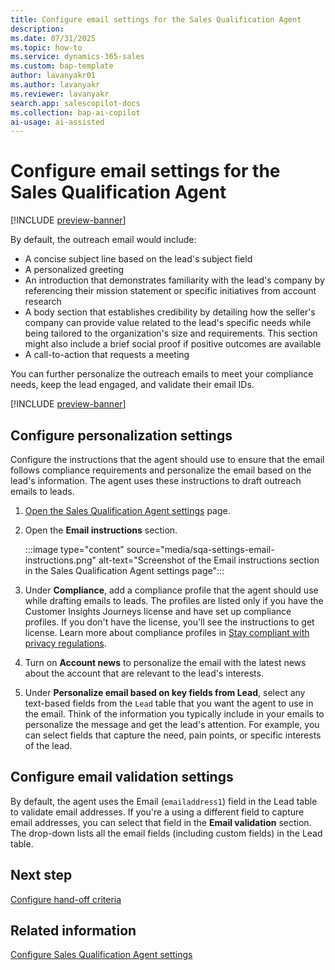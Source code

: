 ```yaml
---
title: Configure email settings for the Sales Qualification Agent
description: 
ms.date: 07/31/2025
ms.topic: how-to
ms.service: dynamics-365-sales
ms.custom: bap-template
author: lavanyakr01
ms.author: lavanyakr
ms.reviewer: lavanyakr
search.app: salescopilot-docs
ms.collection: bap-ai-copilot
ai-usage: ai-assisted
---
```


# Configure email settings for the Sales Qualification Agent

[!INCLUDE [preview-banner](~/../shared-content/shared/preview-includes/preview-banner.md)]

By default, the outreach email would include:

- A concise subject line based on the lead's subject field
- A personalized greeting
- An introduction that demonstrates familiarity with the lead's company by referencing their mission statement or specific initiatives from account research
- A body section that establishes credibility by detailing how the seller's company can provide value related to the lead's specific needs while being tailored to the organization's size and requirements. This section might also include a brief social proof if positive outcomes are available
- A call-to-action that requests a meeting

You can further personalize the outreach emails to meet your compliance needs, keep the lead engaged, and validate their email IDs.

[!INCLUDE [preview-banner](~/../shared-content/shared/preview-includes/preview-note-d365.md)]

## Configure personalization settings

Configure the instructions that the agent should use to ensure that the email follows compliance requirements and personalize the email based on the lead's information. The agent uses these instructions to draft outreach emails to leads. 

1. [Open the Sales Qualification Agent settings](open-sales-qualification-agent-settings.md) page.  
1. Open the **Email instructions** section.  

   :::image type="content" source="media/sqa-settings-email-instructions.png" alt-text="Screenshot of the Email instructions section in the Sales Qualification Agent settings page":::

1. Under **Compliance**, add a compliance profile that the agent should use while drafting emails to leads. The profiles are listed only if you have the Customer Insights Journeys license and have set up compliance profiles. If you don't have the license, you'll see the instructions to get license. Learn more about compliance profiles in [Stay compliant with privacy regulations](/dynamics365/customer-insights/journeys/real-time-marketing-compliance-settings).  
1. Turn on **Account news** to personalize the email with the latest news about the account that are relevant to the lead's interests.  
1. Under **Personalize email based on key fields from Lead**, select any text-based fields from the `Lead` table that you want the agent to use in the email. Think of the information you typically include in your emails to personalize the message and get the lead's attention. For example, you can select fields that capture the need, pain points, or specific interests of the lead.

## Configure email validation settings

By default, the agent uses the Email (`emailaddress1`) field in the Lead table to validate email addresses. If you're a using a different field to capture email addresses, you can select that field in the **Email validation** section. The drop-down lists all the email fields (including custom fields) in the Lead table.  

## Next step

[Configure hand-off criteria](configure-sales-qualification-agent-handoff-criteria.md)

## Related information

[Configure Sales Qualification Agent settings](configure-sales-qualification-agent.md)